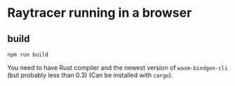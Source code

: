 # Raytracer running in a browser

## build

`npm run build`

You need to have Rust compiler and the newest version of `wasm-bindgen-cli` (but probably less than 0.3) (Can be installed with `cargo`). 
